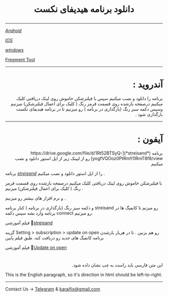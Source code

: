 <h1>
<center> 
        <p>
         دانلود برنامه هیدیفای نکست
        </p>
</center>
</h1>

---

[*Android*](https://github.com/hiddify/hiddify-next/releases/latest/download/hiddify-android-universal.apk) 

[*IOS*](https://drive.google.com/file/d/1Rt52BTSyQ-yogfVQOoz0PtRmY0RmT8f8/view)

[*windows*](https://github.com/hiddify/hiddify-next/releases/latest/download/hiddify-windows-x64-setup.zip) 

 [Fregment Tool](https://f.fix7.shop)


---

<h1 dir="rtl">آندروید :</h1>

<p dir="rtl">برنامه را دانلود و نصب میکنیم سپس با فیلترشکن خاموش روی لینک دریافتی کلیک میکنیم درصفحه بازشده روی قسمت قرمز رنگ ( کلیک برای اعمال فیلترشکن) میزنیم وسپس دکمه سبز رنگ (بارگذاری در برنامه ) رو میزنیم تا در برنامه هیدیفای نکست بارگذاری شود . </p>

  
 
 

 ---

 <h1 dir="rtl">آیفون :</h1>

 <p dir="rtl">برنامه (*streisand*)[https://drive.google.com/file/d/1Rt52BTSyQ-yogfVQOoz0PtRmY0RmT8f8/view] رو از لیینک زیر از اپل استور دانلود و نصب میکنیم </p> 
 
برنامه [*streisand*](https://apps.apple.com/us/app/streisand/id6450534064)
 را از اپل استور دانلود و نصب میکنیم .



با فیلترشکن خاموش روی لینک دریافتی کلیک میکنیم درصفحه بازشده روی قسمت قرمز رنگ ( کلیک برای اعمال فیلترشکن) میزنیم .

و نرم افزار های بیشتر رو میزنیم .


و دکمه سبز رنگ (بارگذاری در برنامه ) کنار برنامه streisand رو میزنم تا کانفیگ ها در برنامه وارد بشه سپس دکمه connect رو میزنیم.


فیلم آموزشی
🎥[streisand](https://drive.google.com/file/d/1Rt52BTSyQ-yogfVQOoz0PtRmY0RmT8f8/view)


گزینه Setting > subscription > update on open رو هم بزنین . تا در هربار بازشدن برنامه کانفیگ های جدید رو دریافت کنه. طبق فیلم پایین


فیلم آموزشی
🎥[Update on open](https://drive.google.com/file/d/1J2bxjsazmLSwviAnfgWbHNf-5ErjebKC/view)

 



<h1 dir="rtl"></h1>
<p dir="rtl">این متن فارسی باید راست به چپ نشان داده شود.</p>
<p>This is the English paragraph, so it's direction in html should be left-to-right.</p>

________________________________________

Contact Us → [Telegram](http://t.me/fastfixgsm) & [karajfix@gmail.com](mailto:gfix4600@gmail.com)       


